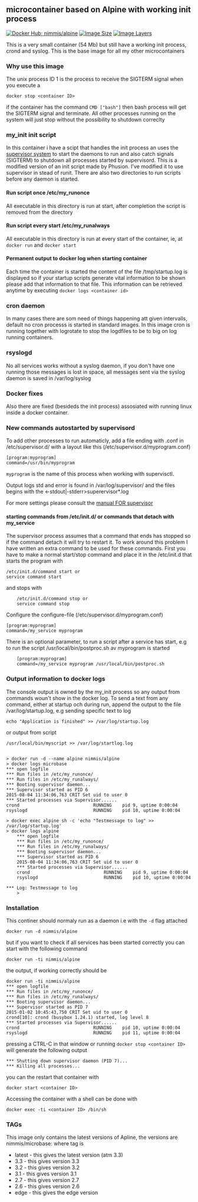 ## microcontainer based on Alpine with working init process
 [![Docker Hub; nimmis/alpine](https://img.shields.io/badge/dockerhub-nimmis%2Falpine-green.svg)](https://registry.hub.docker.com/u/nimmis/alpine) [![Image Size](https://img.shields.io/imagelayers/image-size/nimmis/alpine/latest.svg)](https://imagelayers.io/?images=nimmis/alpine:latest) [![Image Layers](https://img.shields.io/imagelayers/layers/nimmis/alpine/latest.svg)](https://imagelayers.io/?images=nimmis/alpine:latest)

This is a very small container (54 Mb) but still have a working init process, crond and syslog. This is the base image for all my other microcontainers

### Why use this image

The unix process ID 1 is the process to receive the SIGTERM signal when you execute a 

	docker stop <container ID>

if the container has the command `CMD ["bash"]` then bash process will get the SIGTERM signal and terminate.
All other processes running on the system will just stop without the possibility to shutdown correclty

### my_init init script

In this container i have a scipt that handles the init process an uses the [supervisor system](http://supervisord.org/index.html) to start
the daemons to run and also catch signals (SIGTERM) to shutdown all processes started by supervisord. This is a modified version of
an init script made by Phusion. I've modified it to use supervisor in stead of runit. There are also two directories to run scripts
before any daemon is started.

#### Run script once /etc/my_runonce

All executable in this directory is run at start, after completion the script is removed from the directory

#### Run script every start /etc/my_runalways

All executable in this directory is run at every start of the container, ie, at `docker run` and `docker start`

#### Permanent output to docker log when starting container

Each time the container is started the content of the file /tmp/startup.log is displayed so if your startup scripts generate 
vital information to be shown please add that information to that file. This information can be retrieved anytime by
executing `docker logs <container id>`

### cron daemon

In many cases there are som need of things happening att given intervalls, default no cron processs is started
in standard images. In this image cron is running together with logrotate to stop the logdfiles to be
to big on log running containers.

### rsyslogd

No all services works without a syslog daemon, if you don't have one running those messages is lost in space,
all messages sent via the syslog daemon is saved in /var/log/syslog

### Docker fixes 

Also there are fixed (besideds the init process) assosiated with running linux inside a docker container.

### New commands autostarted by supervisord

To add other processes to run automaticly, add a file ending with .conf  in /etc/supervisor.d/ 
with a layout like this (/etc/supervisor.d/myprogram.conf) 

	[program:myprogram]
	command=/usr/bin/myprogram

`myprogram` is the name of this process when working with supervisctl.

Output logs std and error is found in /var/log/supervisor/ and the files begins with the <defined name><-stdout|-stderr>superervisor*.log

For more settings please consult the [manual FOR supervisor](http://supervisord.org/configuration.html#program-x-section-settings)

#### starting commands from /etc/init.d/ or commands that detach with my_service

The supervisor process assumes that a command that ends has stopped so if the command detach it will try to restart it. To work around this
problem I have written an extra command to be used for these commands. First you have to make a normal start/stop command and place it in
the /etc/init.d that starts the program with

	/etc/init.d/command start or
	service command start

and stops with

        /etc/init.d/command stop or
        service command stop

Configure the configure-file (/etc/supervisor.d/myprogram.conf)

	[program:myprogram]
	command=/my_service myprogram

There is an optional parameter, to run a script after a service has start, e.g to run the script /usr/local/bin/postproc.sh av myprogram is started

        [program:myprogram]
        command=/my_service myprogram /usr/local/bin/postproc.sh

### Output information to docker logs

The console output is owned by the my_init process so any output from commands woun't show in the docker log. To send a text from any command, either
at startup och during run, append the output to the file /var/log/startup.log, e.g sending specific text to log

	echo "Application is finished" >> /var/log/startup.log

or output from script

	/usr/local/bin/myscript >> /var/log/startlog.log


	> docker run -d --name alpine nimmis/alpine
	> docker logs microbase
	*** open logfile
	*** Run files in /etc/my_runonce/
	*** Run files in /etc/my_runalways/
	*** Booting supervisor daemon...
	*** Supervisor started as PID 6
	2015-08-04 11:34:06,763 CRIT Set uid to user 0
	*** Started processes via Supervisor......
	crond                            RUNNING    pid 9, uptime 0:00:04
	rsyslogd                         RUNNING    pid 10, uptime 0:00:04

	> docker exec alpine sh -c 'echo "Testmessage to log" >> /var/log/startup.log'
	> docker logs alpine
        *** open logfile
        *** Run files in /etc/my_runonce/
        *** Run files in /etc/my_runalways/
        *** Booting supervisor daemon...
        *** Supervisor started as PID 6
        2015-08-04 11:34:06,763 CRIT Set uid to user 0
        *** Started processes via Supervisor......
        crond                            RUNNING    pid 9, uptime 0:00:04
        rsyslogd                         RUNNING    pid 10, uptime 0:00:04

	*** Log: Testmessage to log
        >

### Installation

This continer should normaly run as a daemon i.e with the `-d` flag attached

	docker run -d nimmis/alpine

but if you want to check if all services has been started correctly you can start with the following command

	docker run -ti nimmis/alpine

the output, if working correctly should be

	docker run -ti nimmis/alpine
	*** open logfile
	*** Run files in /etc/my_runonce/
	*** Run files in /etc/my_runalways/
	*** Booting supervisor daemon...
	*** Supervisor started as PID 7
	2015-01-02 10:45:43,750 CRIT Set uid to user 0
	crond[10]: crond (busybox 1.24.1) started, log level 8
	*** Started processes via Supervisor......
	crond                            RUNNING    pid 10, uptime 0:00:04
	rsyslogd                         RUNNING    pid 11, uptime 0:00:04

pressing a CTRL-C in that window  or running `docker stop <container ID>` will generate the following output

	*** Shutting down supervisor daemon (PID 7)...
	*** Killing all processes...

you can the restart that container with 

	docker start <container ID>

Accessing the container with a shell can be done with

	docker exec -ti <container ID> /bin/sh

### TAGs

This image only contains the latest versions of Apline, the versions are
nimmis/microbase:<tag> where tag is

- latest -  this gives the latest version (atm 3.3)
- 3.3    -  this gives version 3.3
- 3.2    -  this gives version 3.2
- 3.1    -  this gives version 3.1
- 2.7    -  this gives version 2.7
- 2.6    -  this gives version 2.6
- edge   -  this gives the edge version
